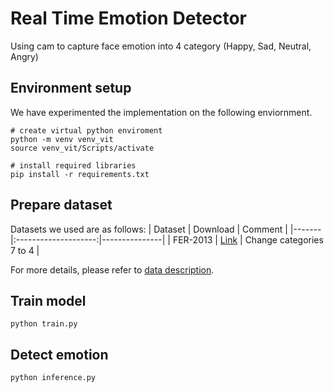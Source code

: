 <h1 >Real Time Emotion Detector</h1>
Using cam to capture face emotion into 4 category (Happy, Sad, Neutral, Angry)

## Environment setup

We have experimented the implementation on the following enviornment.

```
# create virtual python enviroment
python -m venv venv_vit
source venv_vit/Scripts/activate

# install required libraries
pip install -r requirements.txt
```

## Prepare dataset

Datasets we used are as follows:
| Dataset | Download | Comment |
|-------|:--------------------:|---------------|
| FER-2013 | [Link](https://www.kaggle.com/datasets/msambare/fer2013) | Change categories 7 to 4 |

For more details, please refer to [data description](/data/README.md).

## Train model

```
python train.py
```

## Detect emotion

```
python inference.py
```
